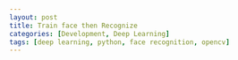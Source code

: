 ```yaml
---
layout: post
title: Train face then Recognize
categories: [Development, Deep Learning]
tags: [deep learning, python, face recognition, opencv]
---
```


<script src="https://gist.github.com/juliendkim/2bfe513d9140f2e5bbd94a15b061c420.js"></script>